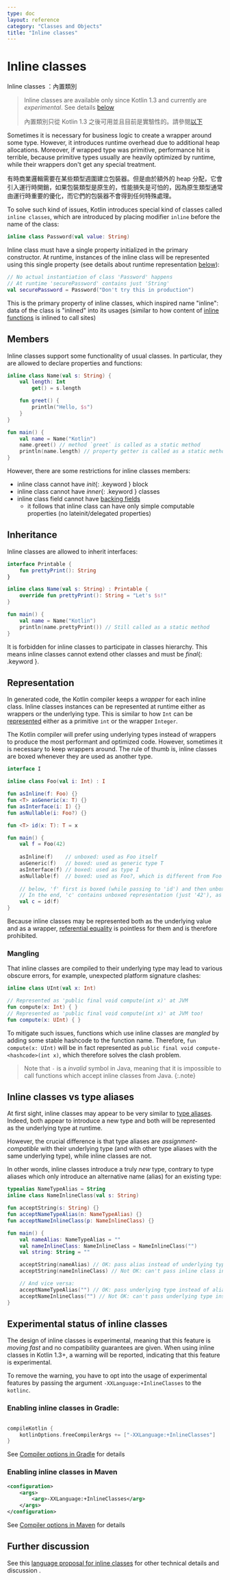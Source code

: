 ```yaml
---
type: doc
layout: reference
category: "Classes and Objects"
title: "Inline classes"
---
```


# Inline classes

Inline classes ：內置類別

> Inline classes are available only since Kotlin 1.3 and currently are *experimental*. See details [below](#experimental-status-of-inline-classes)
>
> 內置類別只從 Kotlin 1.3 之後可用並且目前是實驗性的。請參閱[以下](#experimental-status-of-inline-classes)

Sometimes it is necessary for business logic to create a wrapper around some type. However, it introduces runtime overhead due to additional heap allocations. Moreover, if wrapped type was primitive, performance hit is terrible, because primitive types usually are heavily optimized by runtime, while their wrappers don't get any special treatment. 

有時商業邏輯需要在某些類型週圍建立包裝器。但是由於額外的 heap 分配，它會引入運行時開銷，如果包裝類型是原生的，性能損失是可怕的，因為原生類型通常由運行時重要的優化，而它們的包裝器不會得到任何特殊處理。

To solve such kind of issues, Kotlin introduces special kind of classes called `inline classes`, which are introduced by placing modifier `inline` before the name of the class:


```kotlin
inline class Password(val value: String)
```


Inline class must have a single property initialized in the primary constructor. At runtime, instances of the inline class will be represented using this single property (see details about runtime representation [below](#representation)):


```kotlin
// No actual instantiation of class 'Password' happens
// At runtime 'securePassword' contains just 'String'
val securePassword = Password("Don't try this in production") 
```


This is the primary property of inline classes, which inspired name "inline": data of the class is "inlined" into its usages (similar to how content of [inline functions](inline-functions.html) is inlined to call sites)

## Members

Inline classes support some functionality of usual classes. In particular, they are allowed to declare properties and functions:

<div class="sample" markdown="1" theme="idea">

```kotlin
inline class Name(val s: String) {
    val length: Int
        get() = s.length

    fun greet() {
        println("Hello, $s")
    }
}    

fun main() {
    val name = Name("Kotlin")
    name.greet() // method `greet` is called as a static method
    println(name.length) // property getter is called as a static method
}
```

</div>

However, there are some restrictions for inline classes members:
* inline class cannot have *init*{: .keyword } block
* inline class cannot have *inner*{: .keyword } classes
* inline class field cannot have [backing fields](properties.html#backing-fields)
    * it follows that inline class can have only simple computable properties (no lateinit/delegated properties)


## Inheritance

Inline classes are allowed to inherit interfaces:

<div class="sample" markdown="1" theme="idea">

```kotlin
interface Printable {
    fun prettyPrint(): String
}

inline class Name(val s: String) : Printable {
    override fun prettyPrint(): String = "Let's $s!"
}    

fun main() {
    val name = Name("Kotlin")
    println(name.prettyPrint()) // Still called as a static method
}
```

</div>

It is forbidden for inline classes to participate in classes hierarchy. This means inline classes cannot extend other classes and must be *final*{: .keyword }.

## Representation

In generated code, the Kotlin compiler keeps a *wrapper* for each inline class. Inline classes instances can be represented at runtime either as wrappers or the underlying type. This is similar to how `Int` can be [represented](basic-types.html#representation) either as a primitive `int` or the wrapper `Integer`.

The Kotlin compiler will prefer using underlying types instead of wrappers to produce the most performant and optimized code. However, sometimes it is necessary to keep wrappers around. The rule of thumb is, inline classes are boxed whenever they are used as another type.

<div class="sample" markdown="1" theme="idea" data-highlight-only>

```kotlin
interface I

inline class Foo(val i: Int) : I

fun asInline(f: Foo) {}
fun <T> asGeneric(x: T) {}
fun asInterface(i: I) {}
fun asNullable(i: Foo?) {}

fun <T> id(x: T): T = x

fun main() {
    val f = Foo(42) 
    
    asInline(f)    // unboxed: used as Foo itself
    asGeneric(f)   // boxed: used as generic type T
    asInterface(f) // boxed: used as type I
    asNullable(f)  // boxed: used as Foo?, which is different from Foo
    
    // below, 'f' first is boxed (while passing to 'id') and then unboxed (when returned from 'id') 
    // In the end, 'c' contains unboxed representation (just '42'), as 'f' 
    val c = id(f)  
}
```

</div>

Because inline classes may be represented both as the underlying value and as a wrapper, [referential equality](equality.html#referential-equality) is pointless for them and is therefore prohibited.

### Mangling

That inline classes are compiled to their underlying type may lead to various obscure errors, for example, unexpected platform signature clashes:

<div class="sample" markdown="1" theme="idea" data-highlight-only>

```kotlin
inline class UInt(val x: Int)

// Represented as 'public final void compute(int x)' at JVM
fun compute(x: Int) { }
// Represented as 'public final void compute(int x)' at JVM too!
fun compute(x: UInt) { }
```

</div>

To mitigate such issues, functions which use inline classes are *mangled* by adding some stable hashcode to the function name. Therefore, `fun compute(x: UInt)` will be in fact represented as `public final void compute-<hashcode>(int x)`, which therefore solves the clash problem.

> Note that `-` is a *invalid* symbol in Java, meaning that it is impossible to call functions which accept inline classes from Java.
{:.note}

## Inline classes vs type aliases

At first sight, inline classes may appear to be very similar to [type aliases](type-aliases.html). Indeed, both appear to introduce a new type and both will be represented as the underlying type at runtime.

However, the crucial difference is that type aliases are *assignment-compatible* with their underlying type (and with other type aliases with the same underlying type), while inline classes are not.

In other words, inline classes introduce a truly _new_ type, contrary to type aliases which only introduce an alternative name (alias) for an existing type:

<div class="sample" markdown="1" theme="idea" data-highlight-only>

```kotlin
typealias NameTypeAlias = String
inline class NameInlineClass(val s: String)

fun acceptString(s: String) {}
fun acceptNameTypeAlias(n: NameTypeAlias) {}
fun acceptNameInlineClass(p: NameInlineClass) {}

fun main() {
    val nameAlias: NameTypeAlias = ""
    val nameInlineClass: NameInlineClass = NameInlineClass("")
    val string: String = ""

    acceptString(nameAlias) // OK: pass alias instead of underlying type
    acceptString(nameInlineClass) // Not OK: can't pass inline class instead of underlying type

    // And vice versa:
    acceptNameTypeAlias("") // OK: pass underlying type instead of alias
    acceptNameInlineClass("") // Not OK: can't pass underlying type instead of inline class
}
```

</div>


## Experimental status of inline classes

The design of inline classes is experimental, meaning that this feature is *moving fast* and no compatibility guarantees are given. When using inline classes in Kotlin 1.3+, a warning will be reported, indicating that this feature is experimental.

To remove the warning, you have to opt into the usage of experimental features by passing the argument `-XXLanguage:+InlineClasses` to the `kotlinc`.

### Enabling inline classes in Gradle:
<div class="sample" markdown="1" theme="idea" mode='groovy'>

``` groovy

compileKotlin {
    kotlinOptions.freeCompilerArgs += ["-XXLanguage:+InlineClasses"]
}
```

</div>

See [Compiler options in Gradle](using-gradle.html#compiler-options) for details

### Enabling inline classes in Maven

<div class="sample" markdown="1" theme="idea" mode='xml'>

```xml
<configuration>
    <args>
        <arg>-XXLanguage:+InlineClasses</arg> 
    </args>
</configuration>
```

</div>

See [Compiler options in Maven](using-maven.html#specifying-compiler-options) for details

## Further discussion

See this [language proposal for inline classes](https://github.com/Kotlin/KEEP/blob/master/proposals/inline-classes.md) for other technical details and discussion .

